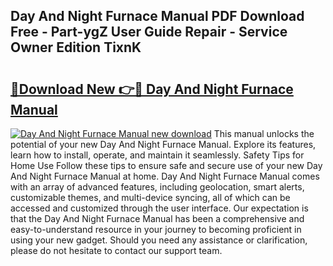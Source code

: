 ## Day And Night Furnace Manual PDF Download Free - Part-ygZ User Guide Repair - Service Owner Edition TixnK

# <h2><a href="http://bc3284.oget.top/?id=Day+And+Night+Furnace+Manual">🔗Download New 👉🔴 Day And Night Furnace Manual</a></h2>

[![Day And Night Furnace Manual new download](https://i.imgur.com/5g1atiW.png)](http://bc3284.oget.top/?id=Day+And+Night+Furnace+Manual)
This manual unlocks the potential of your new Day And Night Furnace Manual. Explore its features, learn how to install, operate, and maintain it seamlessly. Safety Tips for Home Use Follow these tips to ensure safe and secure use of your new Day And Night Furnace Manual at home. Day And Night Furnace Manual comes with an array of advanced features, including geolocation, smart alerts, customizable themes, and multi-device syncing, all of which can be accessed and customized through the user interface. Our expectation is that the Day And Night Furnace Manual has been a comprehensive and easy-to-understand resource in your journey to becoming proficient in using your new gadget. Should you need any assistance or clarification, please do not hesitate to contact our support team.
